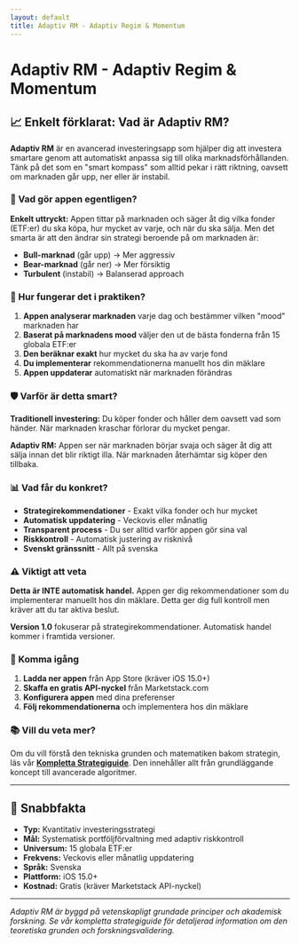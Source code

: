 ```yaml
---
layout: default
title: Adaptiv RM - Adaptiv Regim & Momentum
---
```


# Adaptiv RM - Adaptiv Regim & Momentum

## 📈 Enkelt förklarat: Vad är Adaptiv RM?

**Adaptiv RM** är en avancerad investeringsapp som hjälper dig att investera smartare genom att automatiskt anpassa sig till olika marknadsförhållanden. Tänk på det som en "smart kompass" som alltid pekar i rätt riktning, oavsett om marknaden går upp, ner eller är instabil.

### 🎯 Vad gör appen egentligen?

**Enkelt uttryckt:** Appen tittar på marknaden och säger åt dig vilka fonder (ETF:er) du ska köpa, hur mycket av varje, och när du ska sälja. Men det smarta är att den ändrar sin strategi beroende på om marknaden är:
- **Bull-marknad** (går upp) → Mer aggressiv
- **Bear-marknad** (går ner) → Mer försiktig  
- **Turbulent** (instabil) → Balanserad approach

### 🧠 Hur fungerar det i praktiken?

1. **Appen analyserar marknaden** varje dag och bestämmer vilken "mood" marknaden har
2. **Baserat på marknadens mood** väljer den ut de bästa fonderna från 15 globala ETF:er
3. **Den beräknar exakt** hur mycket du ska ha av varje fond
4. **Du implementerar** rekommendationerna manuellt hos din mäklare
5. **Appen uppdaterar** automatiskt när marknaden förändras

### 🛡️ Varför är detta smart?

**Traditionell investering:** Du köper fonder och håller dem oavsett vad som händer. När marknaden kraschar förlorar du mycket pengar.

**Adaptiv RM:** Appen ser när marknaden börjar svaja och säger åt dig att sälja innan det blir riktigt illa. När marknaden återhämtar sig köper den tillbaka.

### 📊 Vad får du konkret?

- **Strategirekommendationer** - Exakt vilka fonder och hur mycket
- **Automatisk uppdatering** - Veckovis eller månatlig
- **Transparent process** - Du ser alltid varför appen gör sina val
- **Riskkontroll** - Automatisk justering av risknivå
- **Svenskt gränssnitt** - Allt på svenska

### ⚠️ Viktigt att veta

**Detta är INTE automatisk handel.** Appen ger dig rekommendationer som du implementerar manuellt hos din mäklare. Detta ger dig full kontroll men kräver att du tar aktiva beslut.

**Version 1.0** fokuserar på strategirekommendationer. Automatisk handel kommer i framtida versioner.

### 🚀 Komma igång

1. **Ladda ner appen** från App Store (kräver iOS 15.0+)
2. **Skaffa en gratis API-nyckel** från Marketstack.com
3. **Konfigurera appen** med dina preferenser
4. **Följ rekommendationerna** och implementera hos din mäklare

### 📚 Vill du veta mer?

Om du vill förstå den tekniska grunden och matematiken bakom strategin, läs vår **[Kompletta Strategiguide](guide.html)**. Den innehåller allt från grundläggande koncept till avancerade algoritmer.

---

## 🎯 Snabbfakta

- **Typ:** Kvantitativ investeringsstrategi
- **Mål:** Systematisk portföljförvaltning med adaptiv riskkontroll
- **Universum:** 15 globala ETF:er
- **Frekvens:** Veckovis eller månatlig uppdatering
- **Språk:** Svenska
- **Plattform:** iOS 15.0+
- **Kostnad:** Gratis (kräver Marketstack API-nyckel)

---

*Adaptiv RM är byggd på vetenskapligt grundade principer och akademisk forskning. Se vår kompletta strategiguide för detaljerad information om den teoretiska grunden och forskningsvalidering.* 
